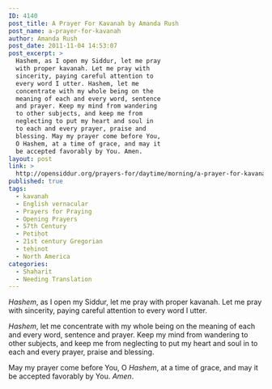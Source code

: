 ```yaml
---
ID: 4140
post_title: A Prayer For Kavanah by Amanda Rush
post_name: a-prayer-for-kavanah
author: Amanda Rush
post_date: 2011-11-04 14:53:07
post_excerpt: >
  Hashem, as I open my Siddur, let me pray
  with proper kavanah. Let me pray with
  sincerity, paying careful attention to
  every word I utter. Hashem, let me
  concentrate with my whole being on the
  meaning of each and every word, sentence
  and prayer. Keep my mind from wandering
  to other subjects, and keep me from
  neglecting to put my heart and soul in
  to each and every prayer, praise and
  blessing. May my prayer come before You,
  O Hashem, at a time of grace, and may it
  be accepted favorably by You. Amen.
layout: post
link: >
  http://opensiddur.org/prayers-for/daytime/morning/a-prayer-for-kavanah/
published: true
tags:
  - kavanah
  - English vernacular
  - Prayers for Praying
  - Opening Prayers
  - 57th Century
  - Petiḥot
  - 21st century Gregorian
  - teḥinot
  - North America
categories:
  - Shaḥarit
  - Needing Translation
---
```

<div class="english">
<em>Hashem</em>, as I open my Siddur, let me pray with proper kavanah.  
Let me pray with sincerity, paying careful attention to every word I utter. 

<em>Hashem</em>, let me concentrate with my whole being on the meaning of each and every word, sentence and prayer. 
Keep my mind from wandering to other subjects, and keep me from neglecting to put my heart and soul in to each and every prayer, praise and blessing.  

May my prayer come before You, O <em>Hashem</em>, at a time of grace, and may it be accepted favorably by You.  <em>Amen</em>.
</div>
